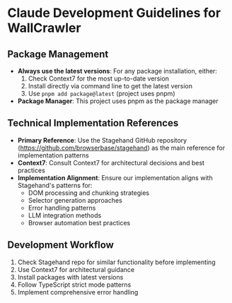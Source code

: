 # Claude Development Guidelines for WallCrawler

## Package Management

- **Always use the latest versions**: For any package installation, either:
  1. Check Context7 for the most up-to-date version
  2. Install directly via command line to get the latest version
  3. Use `pnpm add package@latest` (project uses pnpm)
- **Package Manager**: This project uses pnpm as the package manager

## Technical Implementation References

- **Primary Reference**: Use the Stagehand GitHub repository (https://github.com/browserbase/stagehand) as the main reference for implementation patterns
- **Context7**: Consult Context7 for architectural decisions and best practices
- **Implementation Alignment**: Ensure our implementation aligns with Stagehand's patterns for:
  - DOM processing and chunking strategies
  - Selector generation approaches
  - Error handling patterns
  - LLM integration methods
  - Browser automation best practices

## Development Workflow

1. Check Stagehand repo for similar functionality before implementing
2. Use Context7 for architectural guidance
3. Install packages with latest versions
4. Follow TypeScript strict mode patterns
5. Implement comprehensive error handling